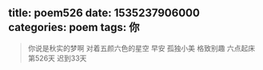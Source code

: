 title: poem526
date: 1535237906000
categories: poem
tags: 你
---
> 你说是秋实的梦啊
对着五颜六色的星空
早安
孤独小美
格致别趣
六点起床第526天 迟到33天